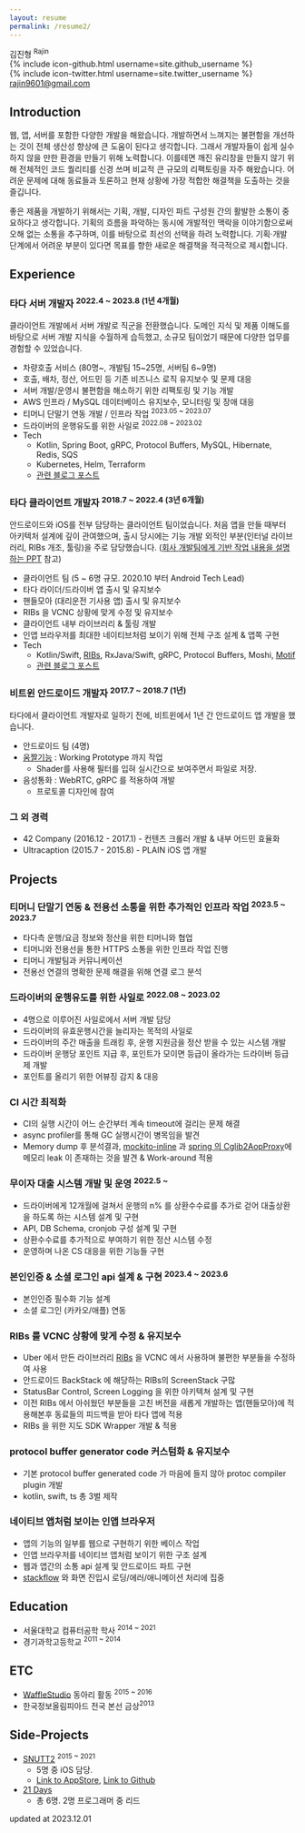 ```yaml
---
layout: resume
permalink: /resume2/
---
```


<div id="resume-header">
    <div id="profile">
    </div>
    <div id="info">
        <div id="info-name">김진형 <sup>Rajin</sup></div>
        {% include icon-github.html username=site.github_username %} <br>
        {% include icon-twitter.html username=site.twitter_username %} <br>
        <a href="mailto:rajin9601@gmail.com">rajin9601@gmail.com</a>
    </div>
</div>

## Introduction

웹, 앱, 서버를 포함한 다양한 개발을 해왔습니다. 개발하면서 느껴지는 불편함을 개선하는 것이 전체 생산성 향상에 큰 도움이 된다고 생각합니다. 그래서 개발자들이 쉽게 실수하지 않을 만한 환경을 만들기 위해 노력합니다. 이를테면 깨진 유리창을 만들지 않기 위해 전체적인 코드 퀄리티를 신경 쓰며 비교적 큰 규모의 리팩토링을 자주 해왔습니다. 어려운 문제에 대해 동료들과 토론하고 현재 상황에 가장 적합한 해결책을 도출하는 것을 즐깁니다.

좋은 제품을 개발하기 위해서는 기획, 개발, 디자인 파트 구성원 간의 활발한 소통이 중요하다고 생각합니다. 기획의 흐름을 파악하는 동시에 개발적인 맥락을 이야기함으로써 오해 없는 소통을 추구하며, 이를 바탕으로 최선의 선택을 하려 노력합니다. 기획·개발 단계에서 어려운 부분이 있다면 목표를 향한 새로운 해결책을 적극적으로 제시합니다.

## Experience

### 타다 서버 개발자 <sup>2022.4 ~ 2023.8 (1년 4개월)</sup>

클라이언트 개발에서 서버 개발로 직군을 전환했습니다. 도메인 지식 및 제품 이해도를 바탕으로 서버 개발 지식을 수월하게 습득했고, 소규모 팀이었기 때문에 다양한 업무를 경험할 수 있었습니다.

- 차량호출 서비스 (80명~, 개발팀 15~25명, 서버팀 6~9명)
- 호출, 배차, 정산, 어드민 등 기존 비즈니스 로직 유지보수 및 문제 대응
- 서버 개발/운영시 불편함을 해소하기 위한 리팩토링 및 기능 개발
- AWS 인프라 / MySQL 데이터베이스 유지보수, 모니터링 및 장애 대응
- 티머니 단말기 연동 개발 / 인프라 작업 <sup>2023.05 ~ 2023.07</sup>
- 드라이버의 운행유도를 위한 사일로 <sup>2022.08 ~ 2023.02</sup>
- Tech
    - Kotlin, Spring Boot, gRPC, Protocol Buffers, MySQL, Hibernate, Redis, SQS
    - Kubernetes, Helm, Terraform
    - [관련 블로그 포스트](https://blog-tech.tadatada.com/2019-01-28-tada-system-architecture)

### 타다 클라이언트 개발자 <sup>2018.7 ~ 2022.4 (3년 6개월)</sup>

안드로이드와 iOS를 전부 담당하는 클라이언트 팀이었습니다. 처음 앱을 만들 때부터 아키텍처 설계에 깊이 관여했으며, 출시 당시에는 기능 개발 외적인 부분(인터널 라이브러리, RIBs 개조, 툴링)을 주로 담당했습니다. ([회사 개발팀에게 기반 작업 내용을 설명하는 PPT](https://docs.google.com/presentation/d/e/2PACX-1vRBYACbRdO0rK71Ee-DHxL_TcjLLIpJnpD39S3OUPIupKQKZ_fV4ofq81oMY56yVLalDeTwflH1vkQ2/pub?start=false&loop=false&delayms=10000&slide=id.p) 참고)

- 클라이언트 팀 (5 ~ 6명 규모. 2020.10 부터 Android Tech Lead)
- 타다 라이더/드라이버 앱 출시 및 유지보수
- 핸들모아 (대리운전 기사용 앱) 출시 및 유지보수
- RIBs 을 VCNC 상황에 맞게 수정 및 유지보수
- 클라이언트 내부 라이브러리 & 툴링 개발
- 인앱 브라우저를 최대한 네이티브처럼 보이기 위해 전체 구조 설계 & 앱쪽 구현
- Tech
    - Kotlin/Swift, [RIBs](https://github.com/uber/RIBs), RxJava/Swift, gRPC, Protocol Buffers, Moshi, [Motif](https://github.com/uber/motif)
    - [관련 블로그 포스트](https://blog-tech.tadatada.com/2019-05-08-tada-client-development)

### 비트윈 안드로이드 개발자 <sup>2017.7 ~ 2018.7 (1년)</sup>

타다에서 클라이언트 개발자로 일하기 전에, 비트윈에서 1년 간 안드로이드 앱 개발을 했습니다.

- 안드로이드 팀 (4명)
- [움짤기능](https://youtu.be/LHHKSWS7oTg?t=114) : Working Prototype 까지 작업
    - Shader를 사용해 필터를 입혀 실시간으로 보여주면서 파일로 저장.
- 음성통화 : WebRTC, gRPC 를 적용하여 개발
    - 프로토콜 디자인에 참여

### 그 외 경력

- 42 Company (2016.12 - 2017.1) - 컨텐츠 크롤러 개발 & 내부 어드민 효율화
- Ultracaption (2015.7 - 2015.8) - PLAIN iOS 앱 개발

## Projects

### 티머니 단말기 연동 & 전용선 소통을 위한 추가적인 인프라 작업 <sup>2023.5 ~ 2023.7</sup>

- 타다측 운행/요금 정보와 정산을 위한 티머니와 협업
- 티머니와 전용선을 통한 HTTPS 소통을 위한 인프라 작업 진행
- 티머니 개발팀과 커뮤니케이션
- 전용선 연결의 명확한 문제 해결을 위해 연결 로그 분석

### 드라이버의 운행유도를 위한 사일로 <sup>2022.08 ~ 2023.02</sup>

- 4명으로 이루어진 사일로에서 서버 개발 담당
- 드라이버의 유효운행시간을 늘리자는 목적의 사일로
- 드라이버의 주간 매출을 트래킹 후, 운행 지원금을 정산 받을 수 있는 시스템 개발
- 드라이버 운행당 포인트 지급 후, 포인트가 모이면 등급이 올라가는 드라이버 등급제 개발
- 포인트를 올리기 위한 어뷰징 감지 & 대응

### CI 시간 최적화

- CI의 실행 시간이 어느 순간부터 계속 timeout에 걸리는 문제 해결
- async profiler를 통해 GC 실행시간이 병목임을 발견
- Memory dump 후 분석결과, [mockito-inline](https://github.com/mockito/mockito/issues/1614) 과 [spring 의 Cglib2AopProxy](https://github.com/spring-projects/spring-framework/issues/12663)에 메모리 leak 이 존재하는 것을 발견 & Work-around 적용

### 무이자 대출 시스템 개발 및 운영 <sup>2022.5 ~ </sup>

- 드라이버에게 12개월에 걸쳐서 운행의 n% 를 상환수수료를 추가로 걷어 대출상환을 하도록 하는 시스템 설계 및 구현
- API, DB Schema, cronjob 구성 설계 및 구현
- 상환수수료를 추가적으로 부여하기 위한 정산 시스템 수정
- 운영하며 나온 CS 대응을 위한 기능들 구현

### 본인인증 & 소셜 로그인 api 설계 & 구현 <sup>2023.4 ~ 2023.6</sup>

- 본인인증 필수화 기능 설계
- 소셜 로그인 (카카오/애플) 연동

### RIBs 를 VCNC 상황에 맞게 수정 & 유지보수

- Uber 에서 만든 라이브러리 [RIBs](https://github.com/uber/RIBs) 을 VCNC 에서 사용하며 불편한 부분들을 수정하여 사용
- 안드로이드 BackStack 에 해당하는 RIBs의 ScreenStack 구많
- StatusBar Control, Screen Logging 을 위한 아키텍쳐 설계 및 구현
- 이전 RIBs 에서 아쉬웠던 부분들을 고친 버전을 새롭게 개발하는 앱(핸들모아)에 적용해본후 동료들의 피드백을 받아 타다 앱에 적용
- RIBs 을 위한 지도 SDK Wrapper 개발 & 적용

### protocol buffer generator code 커스텀화 & 유지보수

- 기본 protocol buffer generated code 가 마음에 들지 않아 protoc compiler plugin 개발
- kotlin, swift, ts 총 3벌 제작

### 네이티브 앱처럼 보이는 인앱 브라우저

- 앱의 기능의 일부를 웹으로 구현하기 위한 베이스 작업
- 인앱 브라우저를 네이티브 앱처럼 보이기 위한 구조 설계
- 웹과 앱간의 소통 api 설계 및 안드로이드 파트 구현
- [stackflow](https://github.com/daangn/stackflow) 와 화면 진입시 로딩/에러/애니메이션 처리에 집중

## Education

- 서울대학교 컴퓨터공학 학사 <sup>2014 ~ 2021</sup>
- 경기과학고등학교 <sup>2011 ~ 2014</sup>

## ETC

* [WaffleStudio](https://www.facebook.com/wafflestudio/) 동아리 활동 <sup>2015 ~ 2016</sup>
* 한국정보올림피아드 전국 본선 금상<sup>2013</sup>

## Side-Projects

* [SNUTT2](https://snutt.kr/) <sup>2015 ~ 2021</sup>
    * 5명 중 iOS 담당.
    * [Link to AppStore](https://itunes.apple.com/kr/app/snutt-서울대학교-시간표-앱/id1215668309?mt=8), [Link to Github](https://github.com/wafflestudio/SNUTT-iOS)
* [21 Days](http://store.steampowered.com/app/607660/21_Days/)
    * 총 6명. 2명 프로그래머 중 리드

<div id="update-date">updated at 2023.12.01</div>
